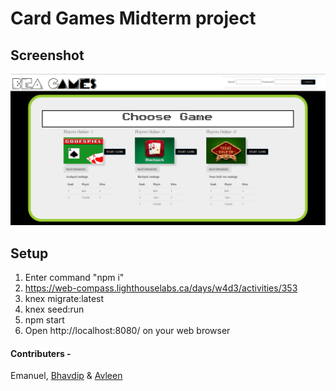 # Card Games Midterm project

## Screenshot
![Home Page](https://github.com/EmanuelN/cardgamesmidterm/blob/master/Docs/home.png?raw=true)

## Setup
1. Enter command "npm i"
2. https://web-compass.lighthouselabs.ca/days/w4d3/activities/353
3. knex migrate:latest
4. knex seed:run
5. npm start
6. Open http://localhost:8080/ on your web browser

#### Contributers -
Emanuel, [Bhavdip](https://github.com/bhavc) & [Avleen](https://github.com/avleen30)
